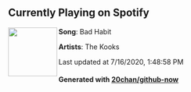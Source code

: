 ## Currently Playing on Spotify

[<img align="left" width="100" src="https://i.scdn.co/image/ab67616d00001e022bc58e4de7c41e84aeacee40">](https://open.spotify.com/album/6kqOHnshP4RMTUWKrhm6Sy)

**Song**: Bad Habit

**Artists**: The Kooks

Last updated at 7/16/2020, 1:48:58 PM

#### Generated with [20chan/github-now](https://github.com/20chan/github-now)